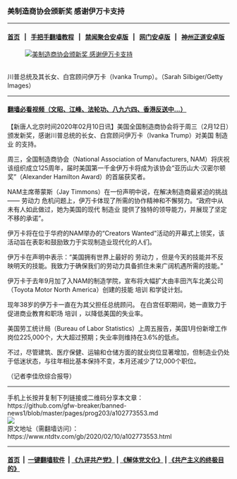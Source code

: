 ### 美制造商协会颁新奖 感谢伊万卡支持
------------------------

#### [首页](https://github.com/gfw-breaker/banned-news1/blob/master/README.md) &nbsp;&nbsp;|&nbsp;&nbsp; [手把手翻墙教程](https://github.com/gfw-breaker/guides/wiki) &nbsp;&nbsp;|&nbsp;&nbsp; [禁闻聚合安卓版](https://github.com/gfw-breaker/bn-android) &nbsp;&nbsp;|&nbsp;&nbsp; [网门安卓版](https://github.com/oGate2/oGate) &nbsp;&nbsp;|&nbsp;&nbsp; [神州正道安卓版](https://github.com/SzzdOgate/update) 



<div><div class="featured_image">
 <a href="https://i.ntdtv.com/assets/uploads/2020/02/b7fca718c308bbf9b84d98911420eba3.jpg" target="_blank">
  <figure>
   <img alt="美制造商协会颁新奖 感谢伊万卡支持" src="https://i.ntdtv.com/assets/uploads/2020/02/b7fca718c308bbf9b84d98911420eba3-800x450.jpg"/>
  </figure><br/>
 </a>
 <span class="caption">
  川普总统及其长女、白宫顾问伊万卡（Ivanka Trump）。（Sarah Silbiger/Getty Images）
 </span>
</div>
</div><hr/>

#### [翻墙必看视频（文昭、江峰、法轮功、八九六四、香港反送中...）](https://github.com/gfw-breaker/banned-news1/blob/master/pages/link3.md)

<div><div class="post_content" itemprop="articleBody">
 <p>
  【新唐人北京时间2020年02月10日讯】美国全国制造商协会将于周三（2月12日）颁发新奖，感谢川普总统的长女、白宫顾问伊万卡（Ivanka Trump）对美国
  <ok href="https://www.ntdtv.com/gb/制造业.htm">
   制造业
  </ok>
  的支持。
 </p>
 <p>
  周三，全国制造商协会（National Association of Manufacturers, NAM）将庆祝该组织成立125周年，届时美国第一千金伊万卡将成为该协会“亚历山大·汉密尔顿奖”（Alexander Hamilton Award）的首届获奖者。
 </p>
 <p>
  NAM主席蒂蒙斯（Jay Timmons）在一份声明中说，在解决制造商最紧迫的挑战——
  <ok href="https://www.ntdtv.com/gb/劳动力.htm">
   劳动力
  </ok>
  危机问题上，伊万卡体现了所需的协作精神和不懈努力。“政府中从未有人如此做过，她为美国的现代
  <ok href="https://www.ntdtv.com/gb/制造业.htm">
   制造业
  </ok>
  提供了独特的领导能力，并展现了坚定不移的承诺”。
 </p>
 <p>
  伊万卡将在位于华府的NAM举办的“Creators Wanted”活动的开幕式上领奖，该活动旨在表彰和鼓励致力于实现制造业现代化的人们。
 </p>
 <p>
  伊万卡在声明中表示：“美国拥有世界上最好的
  <ok href="https://www.ntdtv.com/gb/劳动力.htm">
   劳动力
  </ok>
  ，但是今天的技能并不反映明天的技能。我致力于确保我们的劳动力具备抓住未来广阔机遇所需的技能。”
 </p>
 <p>
  伊万卡于去年9月加了入NAM的制造学院，宣布将大幅扩大由丰田汽车北美公司（Toyota Motor North America）创建的技能
  <ok href="https://www.ntdtv.com/gb/培训.htm">
   培训
  </ok>
  和学徒计划。
 </p>
 <p>
  现年38岁的伊万卡一直在为其父担任总统顾问。 在白宫任职期间，她一直致力于促进商业教育和职场
  <ok href="https://www.ntdtv.com/gb/培训.htm">
   培训
  </ok>
  ，以降低美国的失业率。
 </p>
 <p>
  美国劳工统计局（Bureau of Labor Statistics）上周五报告，美国1月份新增工作岗位225,000个，大大超过预期；失业率则维持在3.6%的低点。
 </p>
 <p>
  不过，尽管建筑、医疗保健、运输和仓储方面的就业岗位显著增加，但制造业仍处于低迷状态，与往年相比基本保持不变，本月还减少了12,000个职位。
 </p>
 <p>
  （记者李佳欣综合报导）
 </p>
 <div class="single_ad">
 </div>
</div>
</div>
<hr/>
手机上长按并复制下列链接或二维码分享本文章：<br/>
https://github.com/gfw-breaker/banned-news1/blob/master/pages/prog203/a102773553.md <br/>
<a href='https://github.com/gfw-breaker/banned-news1/blob/master/pages/prog203/a102773553.md'><img src='https://github.com/gfw-breaker/banned-news1/blob/master/pages/prog203/a102773553.md.png'/></a> <br/>
原文地址（需翻墙访问）：https://www.ntdtv.com/gb/2020/02/10/a102773553.html


------------------------
#### [首页](https://github.com/gfw-breaker/banned-news1/blob/master/README.md) &nbsp;|&nbsp; [一键翻墙软件](https://github.com/gfw-breaker/nogfw/blob/master/README.md) &nbsp;| [《九评共产党》](https://github.com/gfw-breaker/9ping.md/blob/master/README.md#九评之一评共产党是什么) | [《解体党文化》](https://github.com/gfw-breaker/jtdwh.md/blob/master/README.md) | [《共产主义的终极目的》](https://github.com/gfw-breaker/gczydzjmd.md/blob/master/README.md)


<img src='http://gfw-breaker.win/banned-news/pages/prog203/a102773553.md' width='0px' height='0px'/>